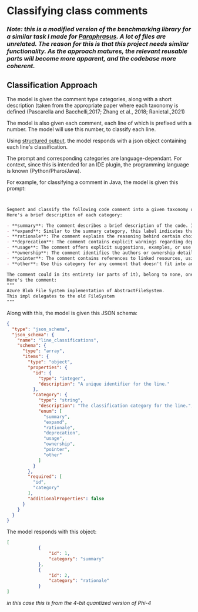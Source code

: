 # Classifying class comments


### *Note: this is a modified version of the benchmarking library for a similar task I made for [Paraphrasus](https://github.com/impresso/paraphrasus). A lot of files are unrelated. The reason for this is that this project needs similar functionality. As the approach matures, the relevant reusable parts will become more apparent, and the codebase more coherent.*


## Classification Approach

The model is given the comment type categories, along with a short description (taken from the appropriate paper where each taxonomy is defined (Pascarella and Bacchelli,2017; Zhang et al.,
2018; Ranietal.,2021)

The model is also given each comment, each line of which is prefixed with a number. The model will use this number, to classify each line. 

Using [structured output](https://github.com/dottxt-ai/outlines), the model responds with a json object containing each line's classification.

The prompt and corresponding categories are language-dependant. For context, since this is intended for an IDE plugin, the programming language is known (Python/Pharo/Java).


For example, for classifying a comment in Java, the model is given this prompt:

```markdown


Segment and classify the following code comment into a given taxonomy of code comment categories (summary, expand, rationale, deprecation, usage, ownership, pointer, other).
Here's a brief description of each category:

- **summary**: The comment describes a brief description of the code. It answers the "what" of the code.
- **expand**: Similar to the summary category, this label indicates that the comment provides a more detailed description of the code. It answers the "how" of the code.
- **rationale**: The comment explains the reasoning behind certain choices, patterns, or options in the code. It answers the "why" of the code.
- **deprecation**: The comment contains explicit warnings regarding deprecated interface artifacts. It includes information about alternative methods or classes (e.g., “do not use [this]”, “is it safe to use?” or “refer to: [ref]”), future deprecation plans, or scheduled changes. Tags like @version, @deprecated, or @since may also be present.
- **usage**: The comment offers explicit suggestions, examples, or use cases for users planning to use a functionality. It might include code snippets or metadata marks such as @usage, @param, or @return.
- **ownership**: The comment identifies the authors or ownership details, possibly including external references or credentials (commonly marked with @author).
- **pointer**: The comment contains references to linked resources, using tags like @see, @link, or @url, or even identifiers such as “FIX #2611” or “BUG #82100.”
- **other**: Use this category for any comment that doesn't fit into any of the above types.

The comment could in its entirety (or parts of it), belong to none, one, multiple, or every category. Any line of the given text should not be classified to more than one category. Each line begins with its ID and a space. If no category fits, use the 'other' category.
Here's the comment:
"""
Azure Blob File System implementation of AbstractFileSystem.
This impl delegates to the old FileSystem
"""
```
Along with this, the model is given this JSON schema:
```json
{
  "type": "json_schema",
  "json_schema": {
    "name": "line_classifications",
    "schema": {
      "type": "array",
      "items": {
        "type": "object",
        "properties": {
          "id": {
            "type": "integer",
            "description": "A unique identifier for the line."
          },
          "category": {
            "type": "string",
            "description": "The classification category for the line.",
            "enum": [
              "summary",
              "expand",
              "rationale",
              "deprecation",
              "usage",
              "ownership",
              "pointer",
              "other"
            ]
          }
        },
        "required": [
          "id",
          "category"
        ],
        "additionalProperties": false
      }
    }
  }
}

```

The model responds with this object:
```json
[
            {
                "id": 1,
                "category": "summary"
            },
            {
                "id": 2,
                "category": "rationale"
            }
]
```
*in this case this is from the 4-bit quantized version of Phi-4*
